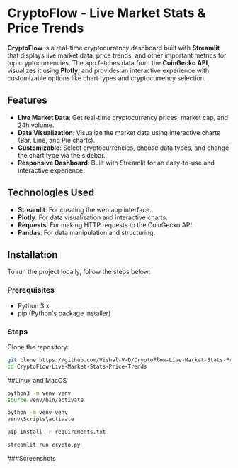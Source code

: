 # CryptoFlow - Live Market Stats & Price Trends

**CryptoFlow** is a real-time cryptocurrency dashboard built with **Streamlit** that displays live market data, price trends, and other important metrics for top cryptocurrencies. The app fetches data from the **CoinGecko API**, visualizes it using **Plotly**, and provides an interactive experience with customizable options like chart types and cryptocurrency selection.

## Features

- **Live Market Data**: Get real-time cryptocurrency prices, market cap, and 24h volume.
- **Data Visualization**: Visualize the market data using interactive charts (Bar, Line, and Pie charts).
- **Customizable**: Select cryptocurrencies, choose data types, and change the chart type via the sidebar.
- **Responsive Dashboard**: Built with Streamlit for an easy-to-use and interactive experience.

## Technologies Used

- **Streamlit**: For creating the web app interface.
- **Plotly**: For data visualization and interactive charts.
- **Requests**: For making HTTP requests to the CoinGecko API.
- **Pandas**: For data manipulation and structuring.

## Installation

To run the project locally, follow the steps below:

### Prerequisites

- Python 3.x
- pip (Python's package installer)

### Steps

Clone the repository:

```bash
git clone https://github.com/Vishal-V-D/CryptoFlow-Live-Market-Stats-Price-Trends.git
cd CryptoFlow-Live-Market-Stats-Price-Trends
```
##Linux and MacOS
```bash
python3 -m venv venv
source venv/bin/activate

```

```bash
python -m venv venv
venv\Scripts\activate
```
```bash
pip install -r requirements.txt

```
```bash
streamlit run crypto.py

```
###Screenshots
